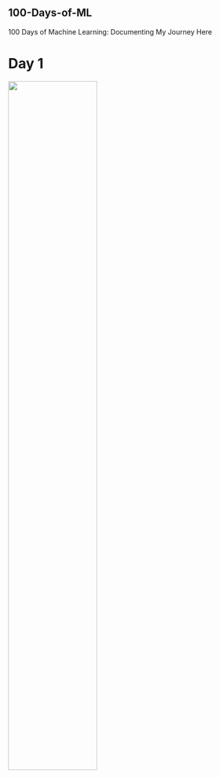 ## 100-Days-of-ML
100 Days of Machine Learning: Documenting My Journey Here

# Day 1
<img src='(https://github.com/dafinad/100-Days-of-ML/blob/main/Poster/day1.png)' width=60%>
